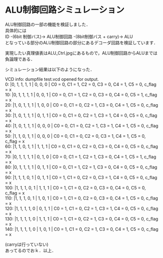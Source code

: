 # ALU制御回路シミュレーション  
ALU制御回路の一部の機能を検証しました．  
具体的には  
ID -(6bit 制御バス)→ ALU制御回路 -(8bit制御バス + carry)→ ALU  
となっている部分のALU制御回路の部分にあるデコーダ回路を検証しています．  
  
実現したい真理値表はALU_Ctrl.jpgにあるもので，ALU制御回路からALUまでは負論理である．  

シミュレーション結果は以下のようになった．  

VCD info: dumpfile test.vcd opened for output.  
                   0: |0, 1, 1, 1, 1 | 0, 0, 0 |     C0 = 0, C1 = 1, C2 = 0, C3 = 0, C4 = 1, C5 = 0, c_flag = x  
                  10: |0, 1, 1, 1, 1 | 0, 0, 1 |     C0 = 0, C1 = 1, C2 = 0, C3 = 0, C4 = 0, C5 = 1, c_flag = x  
                  20: |1, 0, 1, 1, 1 | 1, 0, 0 |     C0 = 0, C1 = 0, C2 = 1, C3 = 0, C4 = 1, C5 = 0, c_flag = x  
                  30: |1, 0, 1, 1, 1 | 0, 1, 1 |     C0 = 0, C1 = 0, C2 = 1, C3 = 1, C4 = 0, C5 = 0, c_flag = x  
                  40: |1, 0, 1, 1, 1 | 0, 0, 0 |     C0 = 0, C1 = 0, C2 = 1, C3 = 1, C4 = 1, C5 = 0, c_flag = x  
                  50: |1, 1, 0, 1, 1 | 0, 0, 0 |     C0 = 0, C1 = 0, C2 = 0, C3 = 1, C4 = 1, C5 = 0, c_flag = x  
                  60: |1, 1, 0, 1, 1 | 1, 1, 1 |     C0 = 0, C1 = 0, C2 = 0, C3 = 0, C4 = 0, C5 = 0, c_flag = x  
                  70: |0, 1, 1, 1, 1 | 0, 1, 0 |     C0 = 0, C1 = 1, C2 = 1, C3 = 0, C4 = 1, C5 = 1, c_flag = x  
                  80: |0, 1, 1, 1, 1 | 0, 1, 1 |     C0 = 0, C1 = 1, C2 = 1, C3 = 0, C4 = 0, C5 = 0, c_flag = x  
                  90: |1, 1, 1, 0, 1 | 0, 1, 1 |     C0 = 1, C1 = 0, C2 = 0, C3 = 1, C4 = 0, C5 = 0, c_flag = x  
                 100: |1, 1, 1, 0, 1 | 1, 1, 1 |     C0 = 1, C1 = 0, C2 = 0, C3 = 0, C4 = 0, C5 = 0, c_flag = x  
                 110: |1, 1, 1, 0, 1 | 1, 0, 1 |     C0 = 1, C1 = 0, C2 = 0, C3 = 0, C4 = 1, C5 = 0, c_flag = x  
                 120: |1, 1, 1, 1, 0 | 0, 1, 1 |     C0 = 1, C1 = 0, C2 = 1, C3 = 1, C4 = 0, C5 = 0, c_flag = x  
                 130: |1, 1, 1, 1, 0 | 1, 1, 1 |     C0 = 1, C1 = 0, C2 = 1, C3 = 0, C4 = 0, C5 = 0, c_flag = x  
                 140: |1, 1, 1, 1, 0 | 1, 0, 1 |     C0 = 1, C1 = 0, C2 = 1, C3 = 0, C4 = 1, C5 = 0, c_flag = x  

(carryは行っていない)  
あってるのでおｋ．以上．
